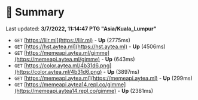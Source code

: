 # 📖 Summary
Last updated: **3/7/2022, 11:14:47 PTG "Asia/Kuala_Lumpur"**

- `GET` [https://lilr.ml](https://lilr.ml) - **Up** (2775ms)
- `GET` [https://hst.aytea.ml](https://hst.aytea.ml) - **Up** (4506ms)
- `GET` [https://memeapi.aytea.ml/gimme](https://memeapi.aytea.ml/gimme) - **Up** (643ms)
- `GET` [https://color.aytea.ml/4b31d6.png](https://color.aytea.ml/4b31d6.png) - **Up** (3897ms)
- `GET` [https://memeapi.aytea.ml](https://memeapi.aytea.ml) - **Up** (299ms)
- `GET` [https://memeapi.aytea14.repl.co/gimme](https://memeapi.aytea14.repl.co/gimme) - **Up** (2381ms)
